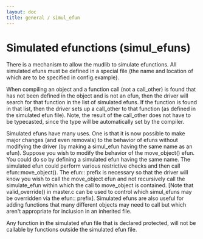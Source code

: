 ```yaml
---
layout: doc
title: general / simul_efun
---
```

# Simulated efunctions (simul_efuns)

There is a mechanism to allow the mudlib to simulate efunctions. All
simulated efuns must be defined in a special file (the name and location
of which are to be specified in config.example).

When compiling an object and a function call (not a call_other) is found that
has not been defined in the object and is not an efun, then the driver
will search for that function in the list of simulated efuns. If the
function is found in that list, then the driver sets up a call_other to
that function (as defined in the simulated efun file). Note, the result
of the call_other does not have to be typecasted, since the type will be
automatically set by the compiler.

Simulated efuns have many uses. One is that it is now possible to make major
changes (and even removals) to the behavior of efuns without modifying
the driver (by making a simul_efun having the same name as an efun). Suppose
you wish to modify the behavior of the move_object() efun. You could do
so by defining a simulated efun having the same name. The simulated efun
could perform various restrictive checks and then call efun::move_object().
The efun:: prefix is necessary so that the driver will know you wish to call
the move_object efun and not recursively call the simulate_efun within which
the call to move_object is contained. [Note that valid_override() in master.c
can be used to control which simul_efuns may be overridden via the efun::
prefix]. Simulated efuns are also useful for adding functions that many
different objects may need to call but which aren't appropriate for
inclusion in an inherited file.

Any function in the simulated efun file that is declared protected, will
not be callable by functions outside the simulated efun file.
